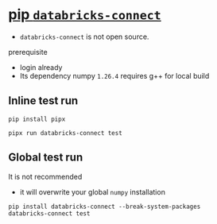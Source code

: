 # [pip `databricks-connect`](https://pypi.org/project/databricks-connect/)
- `databricks-connect` is not open source.

prerequisite
- login already 
- Its dependency numpy `1.26.4` requires g++ for local build
  
## Inline test run
```shell
pip install pipx

pipx run databricks-connect test
```
## Global test run
It is not recommended
- it will overwrite your global `numpy` installation
```
pip install databricks-connect --break-system-packages
databricks-connect test
```
